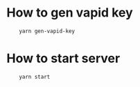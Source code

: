 # How to gen vapid key

```
    yarn gen-vapid-key
```

# How to start server

```
    yarn start
```